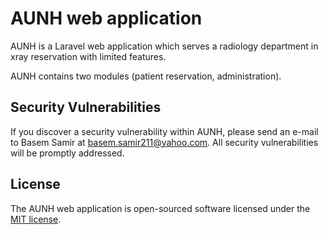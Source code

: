 # AUNH web application

AUNH is a Laravel web application which serves a radiology department in xray reservation with limited features.

AUNH contains two modules (patient reservation, administration).

## Security Vulnerabilities

If you discover a security vulnerability within AUNH, please send an e-mail to Basem Samir at basem.samir211@yahoo.com. All security vulnerabilities will be promptly addressed.

## License

The AUNH web application is open-sourced software licensed under the [MIT license](http://opensource.org/licenses/MIT).
